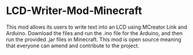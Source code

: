 # LCD-Writer-Mod-Minecraft
This mod allows its users to write text into an LCD using MCreator Link and Arduino. Download the files and run the .ino file for the Arduino, and then run the provided .jar files in Minecraft. This mod is open source meaning that everyone can amend and contribute to the project.
